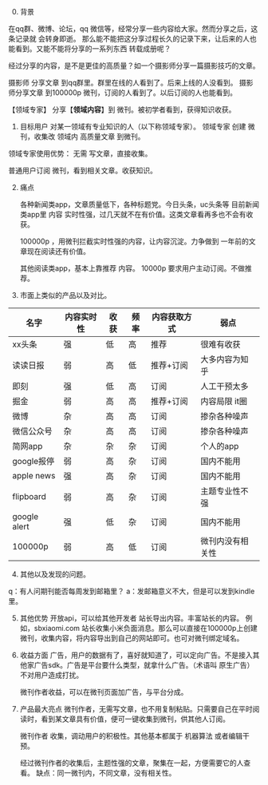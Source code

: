 0. 背景

在qq群、微博、论坛，qq 微信等，经常分享一些内容给大家。然而分享之后，这条记录就 会转身即逝。
那么能不能把这分享过程长久的记录下来，让后来的人也能看到。又能不能将分享的一系列东西 转载成册呢？

经过分享的内容，是不是更佳的高质量？如一个摄影师分享一篇摄影技巧的文章。

摄影师 分享文章 到qq群里。群里在线的人看到了。后来上线的人没看到。
摄影师分享文章 到100000p 微刊，订阅的人看到了。以后订阅的人也能看到。

【领域专家】 分享【**领域内容**】到 微刊。被初学者看到，获得知识收获。

1.  目标用户
    对某一领域有专业知识的人（以下称领域专家）。
    领域专家 创建 微刊，收集改 领域内 高质量文章 到微刊。

领域专家使用优势：
  无需 写文章，直接收集。


普通用户订阅 微刊，看到相关文章。收获知识。

2. 痛点

   各种新闻类app，文章质量低下，各种标题党。今日头条，uc头条等
   目前新闻类app里 内容 实时性强，过几天就不在有价值。这类文章看再多也不会有收获。

   100000p ，用微刊拦截实时性强的内容，让内容沉淀。力争做到 一年前的文章现在阅读还有价值。

   其他阅读类app，基本上靠推荐 内容。
   10000p 要求用户主动订阅。不做推荐。

3. 市面上类似的产品以及对比。


| 名字           | 内容实时性 | 收获   | 频率   | 内容获取方式 | 弱点       |
| ------------ | ----- | ---- | ---- | ------ | -------- |
| xx头条         | 强     | 低    | 高    | 推荐     | 很难有收获    |
| 读读日报         | 弱     | 高    | 低    | 推荐+订阅  | 大多内容为知乎  |
| 即刻           | 强     | 低    | 高    | 订阅     | 人工干预太多   |
| 掘金           | 弱     | 高    | 高    | 推荐+订阅  | 内容局限 it圈 |
| 微博           | 杂     | 高    | 高    | 订阅     | 掺杂各种噪声   |
| 微信公众号        | 杂     | 高    | 高    | 订阅     | 掺杂各种噪声   |
| 简网app        | 杂     | 杂    | 杂    | 订阅     | 个人的app   |
| google报停     | 弱     | 高    | 杂    | 订阅     | 国内不能用    |
| apple news   | 强     | 高    | 杂    | 订阅     | 国内不能用    |
| flipboard    | 弱     | 高    | 杂    | 订阅     | 主题专业性不强  |
| google alert | 强     | 低    | 杂    | 订阅     | 国内不能用    |
| 100000p      | 弱     | 高    | 低    | 订阅     | 微刊内没有相关性 |


4. 其他以及发现的问题。

  q：有人问期刊能否每周发到邮箱里？
  a：发邮箱意义不大，但是可以发到kindle里。

5. 其他优势
  开放api，可以给其他开发者 站长导出内容。丰富站长的内容。
  例如，sbxiaomi.com 站长收集小米负面消息。那么可以直接在100000p上创建微刊，收集内容，将内容导出到自己的网站即可。也可对微刊绑定域名。

6. 收益方面
   广告，用户的数据有了，喜好就知道了，可以定向广告。不是接入其他家广告sdk。广告是平台要什么类型，就拿什么广告。（术语叫 原生广告）不对用户造成打扰。

   微刊作者收益，可以在微刊页面加广告，与平台分成。

7. 产品最大亮点
   微刊作者，无需写文章，也不用复制粘贴。只需要自己在平时阅读时，看到某文章具有价值，便可一键收集到微刊，供其他人订阅。

   微刊作者 收集，调动用户的积极性。其他基本都属于 机器算法 或者编辑干预。

   经过微刊作者的收集后，主题性强的文章，聚集在一起，方便需要它的人查看。
   缺点：同一微刊内，不同文章，没有相关性。



